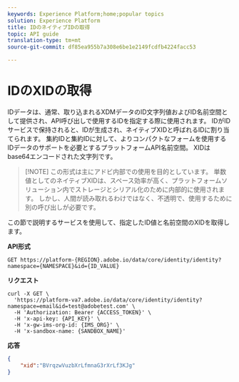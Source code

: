 ```yaml
---
keywords: Experience Platform;home;popular topics
solution: Experience Platform
title: IDのネイティブIDの取得
topic: API guide
translation-type: tm+mt
source-git-commit: df85ea955b7a308e6be1e2149fcdfb4224facc53

---
```



# IDのXIDの取得

IDデータは、通常、取り込まれるXDMデータのID文字列値およびID名前空間として提供され、API呼び出しで使用するIDを指定する際に使用されます。 IDがIDサービスで保持されると、IDが生成され、ネイティブXIDと呼ばれるIDに割り当てられます。 集約IDと集約IDに対して、よりコンパクトなフォームを使用するIDデータのサポートを必要とするプラットフォームAPI名前空間。 XIDはbase64エンコードされた文字列です。

>[!NOTE] この形式は主にアドビ内部での使用を目的としています。 単数値としてのネイティブXIDは、スペース効率が高く、プラットフォームソリューション内でストレージとシリアル化のために内部的に使用されます。 しかし、人間が読み取れるわけではなく、不透明で、使用するために別の呼び出しが必要です。

この節で説明するサービスを使用して、指定したID値と名前空間のXIDを取得します。

**API形式**

```http
GET https://platform-{REGION}.adobe.io/data/core/identity/identity?namespace={NAMESPACE}&id={ID_VALUE}
```

**リクエスト**

```shell
curl -X GET \
  'https://platform-va7.adobe.io/data/core/identity/identity?namespace=email&id=test@adobetest.com' \
  -H 'Authorization: Bearer {ACCESS_TOKEN}' \
  -H 'x-api-key: {API_KEY}' \
  -H 'x-gw-ims-org-id: {IMS_ORG}' \
  -H 'x-sandbox-name: {SANDBOX_NAME}'
```

**応答**

```json
{
    "xid":"BVrqzwVuzbXrLfmnaG3rXrLf3KJg"
}
```
